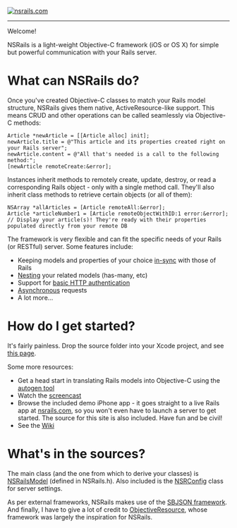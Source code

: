 [![nsrails.com](http://i.imgur.com/3FFpT.png)](http://nsrails.com/)

***

Welcome!

NSRails is a light-weight Objective-C framework (iOS or OS X) for simple but powerful communication with your Rails server.


What can NSRails do?
========

Once you've created Objective-C classes to match your Rails model structure, NSRails gives them native, ActiveResource-like support. This means CRUD and other operations can be called seamlessly via Objective-C methods:

```objc
Article *newArticle = [[Article alloc] init];
newArticle.title = @"This article and its properties created right on your Rails server";
newArticle.content = @"All that's needed is a call to the following method:";
[newArticle remoteCreate:&error];
```

Instances inherit methods to remotely create, update, destroy, or read a corresponding Rails object - only with a single method call. They'll also inherit class methods to retrieve certain objects (or all of them):

```objc
NSArray *allArticles = [Article remoteAll:&error];
Article *articleNumber1 = [Article remoteObjectWithID:1 error:&error];
// Display your article(s)! They're ready with their properties populated directly from your remote DB
```


The framework is very flexible and can fit the specific needs of your Rails (or RESTful) server. Some features include:

* Keeping models and properties of your choice [in-sync](https://github.com/dingbat/nsrails/wiki/NSRailsSync) with those of Rails
* [Nesting](https://github.com/dingbat/nsrails/wiki/Nesting) your related models (has-many, etc)
* Support for [basic HTTP authentication](https://github.com/dingbat/nsrails/wiki/NSRConfig)
* [Asynchronous](https://github.com/dingbat/nsrails/wiki/NSRailsModel) requests
* A lot more...

How do I get started?
========

It's fairly painless. Drop the source folder into your Xcode project, and see [this page](https://github.com/dingbat/nsrails/wiki/Getting-Started).

Some more resources:

* Get a head start in translating Rails models into Objective-C using the [autogen tool](https://github.com/dingbat/nsrails/tree/master/autogen)
* Watch the [screencast](http://vimeo.com/37418882)
* Browse the included demo iPhone app - it goes straight to a live Rails app at [nsrails.com](http://nsrails.com), so you won't even have to launch a server to get started. The source for this site is also included. Have fun and be civil!
* See the [Wiki](https://github.com/dingbat/nsrails/wiki)

What's in the sources?
========

The main class (and the one from which to derive your classes) is [NSRailsModel](https://github.com/dingbat/nsrails/wiki/NSRailsModel) (defined in NSRails.h). Also included is the [NSRConfig](https://github.com/dingbat/nsrails/wiki/NSRConfig) class for server settings.

As per external frameworks, NSRails makes use of the [SBJSON framework](https://github.com/stig/json-framework). And finally, I have to give a lot of credit to [ObjectiveResource](https://github.com/yfactorial/objectiveresource), whose framework was largely the inspiration for NSRails.